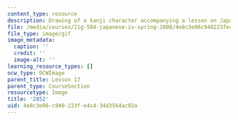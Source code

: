 ```yaml
---
content_type: resource
description: Drawing of a kanji character accompanying a lesson on Japanese.
file: /media/courses/21g-504-japanese-iv-spring-2009/4e8c3e06c940223fe4c434d3564ac92a_2852.gif
file_type: image/gif
image_metadata:
  caption: ''
  credit: ''
  image-alt: ''
learning_resource_types: []
ocw_type: OCWImage
parent_title: Lesson 17
parent_type: CourseSection
resourcetype: Image
title: '2852'
uid: 4e8c3e06-c940-223f-e4c4-34d3564ac92a
---
```


